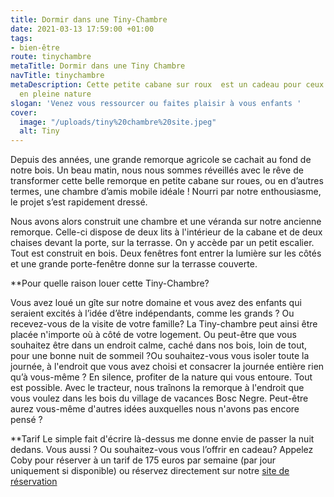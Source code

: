 ```yaml
---
title: Dormir dans une Tiny-Chambre
date: 2021-03-13 17:59:00 +01:00
tags:
- bien-être
route: tinychambre
metaTitle: Dormir dans une Tiny Chambre
navTitle: tinychambre
metaDescription: Cette petite cabane sur roux  est un cadeau pour ceux qui aime dormir
  en pleine nature
slogan: 'Venez vous ressourcer ou faites plaisir à vous enfants '
cover:
  image: "/uploads/tiny%20chambre%20site.jpeg"
  alt: Tiny
---
```


Depuis des années, une grande remorque agricole se cachait au fond de notre bois. Un beau matin, nous nous sommes réveillés avec le rêve de transformer cette belle remorque en petite cabane sur roues, ou en d’autres termes, une chambre d’amis mobile idéale ! Nourri par notre enthousiasme, le projet s’est rapidement dressé.

Nous avons alors construit une chambre et une véranda sur notre ancienne remorque. Celle-ci dispose de deux lits à l'intérieur de la cabane et de deux chaises devant la porte, sur la terrasse. On y accède par un petit escalier. Tout est construit en bois. Deux fenêtres font entrer la lumière sur les côtés et une grande porte-fenêtre donne sur la terrasse couverte.

**Pour quelle raison louer cette Tiny-Chambre?

Vous avez loué un gîte sur notre domaine et vous avez des enfants qui seraient excités à l’idée d’être indépendants, comme les grands ? Ou recevez-vous de la visite de votre famille? La Tiny-chambre peut ainsi être placée n'importe où à côté de votre logement. Ou peut-être que vous souhaitez être dans un endroit calme, caché dans nos bois, loin de tout, pour une bonne nuit de sommeil ?Ou souhaitez-vous vous isoler toute la journée, à l'endroit que vous avez choisi et consacrer la journée entière rien qu’à vous-même ? En silence, profiter de la nature qui vous entoure. Tout est possible. Avec le tracteur, nous traînons la remorque à l'endroit que vous voulez dans les bois du village de vacances Bosc Negre. Peut-être aurez vous-même d'autres idées auxquelles nous n'avons pas encore pensé ?

**Tarif
Le simple fait d'écrire là-dessus me donne envie de passer la nuit dedans. Vous aussi ? Ou souhaitez-vous vous l’offrir en cadeau? Appelez Coby pour réserver à un tarif de 175 euros par semaine (par jour uniquement si disponible) ou réservez directement sur notre [site de réservation](https://bookingpremium.secureholiday.net/fr/14230/Search/product/107066)
 
